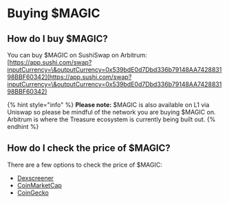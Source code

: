 # Buying $MAGIC

## How do I buy $MAGIC?

You can buy $MAGIC on SushiSwap on Arbitrum: [https://app.sushi.com/swap?inputCurrency=\&outputCurrency=0x539bdE0d7Dbd336b79148AA742883198BBF60342](https://app.sushi.com/swap?inputCurrency=\&outputCurrency=0x539bdE0d7Dbd336b79148AA742883198BBF60342)

{% hint style="info" %}
**Please note:** $MAGIC is also available on L1 via Uniswap so please be mindful of the network you are buying $MAGIC on. Arbitrum is where the Treasure ecosystem is currently being built out.
{% endhint %}

## How do I check the price of $MAGIC?

There are a few options to check the price of $MAGIC:

* [Dexscreener](https://dexscreener.com/arbitrum/0xb7e50106a5bd3cf21af210a755f9c8740890a8c9)
* [CoinMarketCap](https://coinmarketcap.com/currencies/magic-token/)
* [CoinGecko](https://www.coingecko.com/en/coins/magic)
